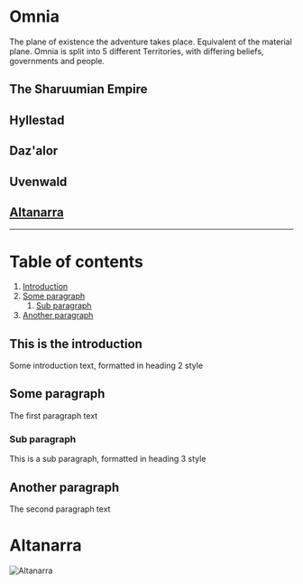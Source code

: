 # Omnia 

The plane of existence the adventure takes place. Equivalent of the material plane.
Omnia is split into 5 different Territories, with differing beliefs, governments and people.



## The Sharuumian Empire
## Hyllestad
## Daz'alor
## Uvenwald
## [Altanarra](https://github.com/tboeni/TobisTomeOfTruths/edit/main/Shadows%20over%20Altanarra.md#altanarra)
---

# Table of contents
1. [Introduction](#introduction)
2. [Some paragraph](#paragraph1)
    1. [Sub paragraph](#subparagraph1)
3. [Another paragraph](#paragraph2)

## This is the introduction <a name="introduction"></a>
Some introduction text, formatted in heading 2 style

## Some paragraph <a name="paragraph1"></a>
The first paragraph text

### Sub paragraph <a name="subparagraph1"></a>
This is a sub paragraph, formatted in heading 3 style

## Another paragraph <a name="paragraph2"></a>
The second paragraph text

# Altanarra


![Altanarra](https://github.com/user-attachments/assets/aa4abfa1-22e8-44bd-8992-356b2bac94a8)
